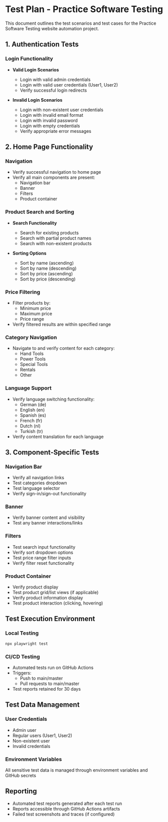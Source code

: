 # Test Plan - Practice Software Testing

This document outlines the test scenarios and test cases for the Practice Software Testing website automation project.

## 1. Authentication Tests

### Login Functionality

- **Valid Login Scenarios**

  - Login with valid admin credentials
  - Login with valid user credentials (User1, User2)
  - Verify successful login redirects

- **Invalid Login Scenarios**
  - Login with non-existent user credentials
  - Login with invalid email format
  - Login with invalid password
  - Login with empty credentials
  - Verify appropriate error messages

## 2. Home Page Functionality

### Navigation

- Verify successful navigation to home page
- Verify all main components are present:
  - Navigation bar
  - Banner
  - Filters
  - Product container

### Product Search and Sorting

- **Search Functionality**

  - Search for existing products
  - Search with partial product names
  - Search with non-existent products

- **Sorting Options**
  - Sort by name (ascending)
  - Sort by name (descending)
  - Sort by price (ascending)
  - Sort by price (descending)

### Price Filtering

- Filter products by:
  - Minimum price
  - Maximum price
  - Price range
- Verify filtered results are within specified range

### Category Navigation

- Navigate to and verify content for each category:
  - Hand Tools
  - Power Tools
  - Special Tools
  - Rentals
  - Other

### Language Support

- Verify language switching functionality:
  - German (de)
  - English (en)
  - Spanish (es)
  - French (fr)
  - Dutch (nl)
  - Turkish (tr)
- Verify content translation for each language

## 3. Component-Specific Tests

### Navigation Bar

- Verify all navigation links
- Test categories dropdown
- Test language selector
- Verify sign-in/sign-out functionality

### Banner

- Verify banner content and visibility
- Test any banner interactions/links

### Filters

- Test search input functionality
- Verify sort dropdown options
- Test price range filter inputs
- Verify filter reset functionality

### Product Container

- Verify product display
- Test product grid/list views (if applicable)
- Verify product information display
- Test product interaction (clicking, hovering)

## Test Execution Environment

### Local Testing

```bash
npx playwright test
```

### CI/CD Testing

- Automated tests run on GitHub Actions
- Triggers:
  - Push to main/master
  - Pull requests to main/master
- Test reports retained for 30 days

## Test Data Management

### User Credentials

- Admin user
- Regular users (User1, User2)
- Non-existent user
- Invalid credentials

### Environment Variables

All sensitive test data is managed through environment variables and GitHub secrets

## Reporting

- Automated test reports generated after each test run
- Reports accessible through GitHub Actions artifacts
- Failed test screenshots and traces (if configured)
